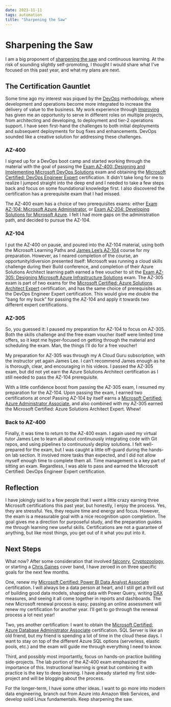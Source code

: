```yaml
---
date: 2023-11-11
tags: automation
title: "Sharpening the Saw"
---
```

# Sharpening the Saw

I am a big proponent of [sharpening the saw](https://www.franklincovey.com/the-7-habits/habit-7/) and continuous learning. At the risk of sounding slightly self-promoting, I thought I would share what I've focused on this past year, and what my plans are next.

## The Certification Gauntlet

Some time ago my interest was piqued by the [DevOps](https://en.wikipedia.org/wiki/DevOps) methodology, where development and operations become more integrated to increase the delivery of value to the business. My work experience through [Improving](https://www.improving.com/) has given me an opportunity to serve in different roles on multiple projects, from architecting and developing, to deployment and tier-2 operations support. I have seen first-hand the challenges to both initial deployments and subsequent deployments for bug fixes and enhancements. DevOps sounded like a creative solution for addressing these challenges.

### AZ-400

I signed up for a DevOps boot camp and started working through the material with the goal of passing the [Exam AZ-400: Designing and Implementing Microsoft DevOps Solutions](https://learn.microsoft.com/en-us/credentials/certifications/exams/az-400/) exam and obtaining the [Microsoft Certified: DevOps Engineer Expert](https://learn.microsoft.com/en-us/credentials/certifications/devops-engineer/) certification. It didn't take long for me to realize I jumped straight into the deep end and I needed to take a few steps back and focus on some foundational knowledge first. I also discovered the certification has a prerequisite exam that I had missed.

The AZ-400 exam has a choice of two prerequisites exams: either [Exam AZ-104: Microsoft Azure Administrator](https://learn.microsoft.com/en-us/credentials/certifications/exams/az-104/), or [Exam AZ-204: Developing Solutions for Microsoft Azure](https://learn.microsoft.com/en-us/credentials/certifications/exams/az-204/). I felt I had more gaps on the administration path, and decided to pursue the AZ-104.

### AZ-104

I put the AZ-400 on pause, and poured into the AZ-104 material, using both the Microsoft Learning Paths and [James Lee’s AZ-104](https://learn.cloudlee.io/p/az-104-microsoft-azure-administrator) course for my preparation. However, as I neared completion of the course, an opportunity/diversion presented itself: Microsoft was running a cloud skills challenge during their Build conference, and completion of their Azure Solutions Architect learning path earned a free voucher to sit the [Exam AZ-305: Designing Microsoft Azure Infrastructure Solutions](https://learn.microsoft.com/en-us/credentials/certifications/exams/az-305/) exam. The AZ-305 exam is part of two exams for the [Microsoft Certified: Azure Solutions Architect Expert](https://learn.microsoft.com/en-us/credentials/certifications/azure-solutions-architect/) certification, and has the same choice of prerequisites as the DevOps Engineer Expert certification. This would give me double the "bang for my buck" for passing the AZ-104 and apply it towards two different expert certifications.

### AZ-305

So, you guessed it: I paused my preparation for AZ-104 to focus on AZ-305. Both the skills challenge and the free exam voucher itself were limited time offers, so it kept me hyper-focused on getting through the material and scheduling the exam. Man, the things I’ll do for a free voucher!

My preparation for AZ-305 was through my A Cloud Guru subscription, with the instructor yet again James Lee. I can’t recommend James enough as he is thorough, clear, and encouraging in his videos. I passed the AZ-305 exam, but did not yet earn the Azure Solutions Architect certification as I still needed to pass the AZ-104 prerequisite.

With a little confidence boost from passing the AZ-305 exam, I resumed my preparation for the AZ-104. Upon passing the exam, I earned two certifications at once! Passing AZ-104 by itself earns a [Microsoft Certified: Azure Administrator Associate](https://learn.microsoft.com/en-us/credentials/certifications/azure-administrator/), and also combined with my AZ-305 earned the Microsoft Certified: Azure Solutions Architect Expert. Whew!

### Back to AZ-400

Finally, it was time to return to the AZ-400 exam. I again used my virtual tutor James Lee to learn all about continuously integrating code with Git repos, and using pipelines to continuously deploy solutions. I felt well-prepared for the exam, but I was caught a little off-guard during the hands-on lab section. It involved more tasks than expected, and I did not allow myself enough time to complete them all. Time management is a key part of sitting an exam. Regardless, I was able to pass and earned the Microsoft Certified: DevOps Engineer Expert certification.

## Reflection

I have jokingly said to a few people that I went a little crazy earning three Microsoft certifications this past year, but honestly, I enjoy the process. Yes, they are stressful. Yes, they require time and energy and focus. However, the exam is a measurable goal with a nice recognition upon completion. The goal gives me a direction for purposeful study, and the preparation guides me through learning new useful skills. Certifications are not a guarantee of anything, but like most things, you get out of it what you put into it.

## Next Steps

What now? After some consideration that involved [falconry](https://en.wikipedia.org/wiki/Falconry), [Cryptozoology](https://en.wikipedia.org/wiki/Cryptozoology), or starting a [Chris Gaines](https://en.wikipedia.org/wiki/Chris_Gaines) cover band, I have zeroed in on three specific goals for the next few months.

One, renew my [Microsoft Certified: Power BI Data Analyst Associate](https://learn.microsoft.com/en-us/credentials/certifications/power-bi-data-analyst-associate/) certification. I will always be a data person at heart, and I still get a thrill out of building good data models, shaping data with Power Query, writing [DAX](https://learn.microsoft.com/en-us/dax/) measures, and seeing it all come together in reports and dashboards. The new Microsoft renewal process is easy; passing an online assessment will renew my certification for another year. I’ll get to go through the renewal process a lot next year!

Two, yes another certification: I want to obtain the [Microsoft Certified: Azure Database Administrator Associate](https://learn.microsoft.com/en-us/credentials/certifications/azure-database-administrator-associate/) certification. SQL Server is like an old friend, but my friend is spending a lot of time in the cloud these days. I want to stay on top of the different Azure SQL options (serverless, elastic pools, etc.) and the exam will guide me through everything I need to know.

Third, and possibly most importantly, focus on hands-on practice building side-projects. The lab portion of the AZ-400 exam emphasized the importance of this. Instructional learning is great but combining it with practice is the key to deep learning. I have already started my first side-project and will be blogging about the process.

For the longer-term, I have some other ideas. I want to go more into modern data engineering, branch out from Azure into Amazon Web Services, and develop solid Linux fundamentals. Keep sharpening the saw.
